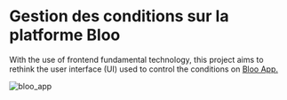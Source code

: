 # Gestion des conditions sur la platforme Bloo

With the use of frontend fundamental technology, this project aims to rethink the user interface (UI) used to control the conditions on [Bloo App.](https://blooapp.live/)


![bloo_app](https://github.com/yannmarc/bloo-refactor/assets/89643808/bf57d4ad-6ece-4d7a-9410-d9ba604c81c6)



